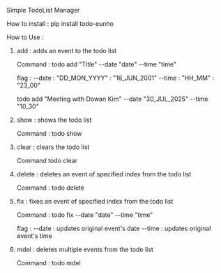 Simple TodoList Manager

How to install : 
    pip install todo-eunho

How to Use : 

1. add :
    adds an event to the todo list

    Command : 
        todo add "Title" --date "date" --time "time"

    flag : 
        --date : "DD_MON_YYYY" 
               : "16_JUN_2001"
        --time : "HH_MM"
               : "23_00"

    todo add "Meeting with Dowan Kim" --date "30_JUL_2025" --time "10_30"

2. show : 
    shows the todo list
    
    Command : 
    todo show
    
3. clear : 
    clears the todo list

    Command
    todo clear

4. delete :
    deletes an event of specified index from the todo list 

    Command : 
    todo delete <index>

5. fix : 
    fixes an event of specified index from the todo list

    Command : 
    todo fix <index> --date "date" --time "time"

    flag :
    --date : updates original event's date
    --time : updates original event's time


6. mdel :
    deletes multiple events from the todo list

    Command :
    todo mdel <index> <index> <index>



